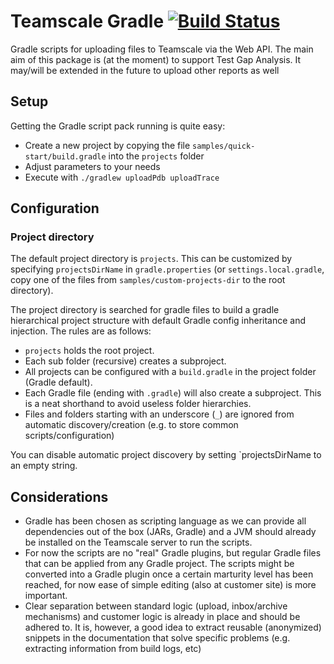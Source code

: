 Teamscale Gradle
[![Build Status](https://travis-ci.org/cqse/teamscale-client-gradle.svg?branch=master)](https://travis-ci.org/cqse/teamscale-client-gradle)
================

Gradle scripts for uploading files to Teamscale via the Web API. The main aim of this package is (at the moment) to support Test Gap Analysis. It may/will be extended in the future to upload other reports as well

Setup
-----

Getting the Gradle script pack running is quite easy:

* Create a new project by copying the file `samples/quick-start/build.gradle` into the `projects` folder
* Adjust parameters to your needs
* Execute with `./gradlew uploadPdb uploadTrace`

Configuration
-------------

### Project directory

The default project directory is `projects`. This can be customized by specifying `projectsDirName` in `gradle.properties` (or `settings.local.gradle`, copy one of the files from `samples/custom-projects-dir` to the root directory).

The project directory is searched for gradle files to build a gradle hierarchical project structure with default Gradle config inheritance and injection. The rules are as follows:

* `projects` holds the root project.
* Each sub folder (recursive) creates a subproject.
* All projects can be configured with a `build.gradle` in the project folder (Gradle default).
* Each Gradle file (ending with `.gradle`) will also create a subproject. This is a neat shorthand to avoid useless folder hierarchies.
* Files and folders starting with an underscore (`_`) are ignored from automatic discovery/creation (e.g. to store common scripts/configuration)

You can disable automatic project discovery by setting `projectsDirName to an empty string.


Considerations
--------------

* Gradle has been chosen as scripting language as we can provide all dependencies out of the box (JARs, Gradle) and a JVM should already be installed on the Teamscale server to run the scripts. 
* For now the scripts are no "real" Gradle plugins, but regular Gradle files that can be applied from any Gradle project.
  The scripts might be converted into a Gradle plugin once a certain marturity level has been reached, for now ease of simple editing (also at customer site) is more important.
* Clear separation between standard logic (upload, inbox/archive mechanisms) and customer logic is already in place and should be adhered to.
  It is, however, a good idea to extract reusable (anonymized) snippets in the documentation that solve specific problems (e.g. extracting information from build logs, etc)

